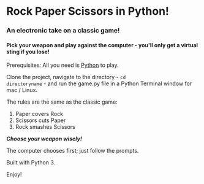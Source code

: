 # Rock Paper Scissors in Python!
### An electronic take on a classic game!
#### Pick your weapon and play against the computer - you'll only get a virtual sting if you lose!

Prerequisites: All you need is [Python](https://www.python.org/download/releases/3.0) to play. 

Clone the project, navigate to the directory - <code>cd directoryname</code> - and run the game.py file in a Python Terminal window for mac / Linux.

The rules are the same as the classic game:

<ol>
<li>Paper covers Rock</li>
<li>Scissors cuts Paper</li>
<li>Rock smashes Scissors</li>
</ol>

<b><i>Choose your weapon wisely!</i></b>

The computer chooses first; just follow the prompts.

Built with Python 3.

Enjoy!